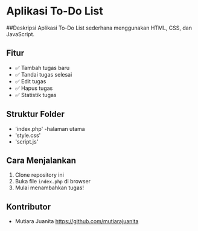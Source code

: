 # Aplikasi To-Do List

##Deskripsi
Aplikasi To-Do List sederhana menggunakan HTML, CSS, dan JavaScript.

## Fitur
- ✅ Tambah tugas baru
- ✅ Tandai tugas selesai
- ✅ Edit tugas
- ✅ Hapus tugas
- ✅ Statistik tugas

## Struktur Folder
- 'index.php' -halaman utama
- 'style.css' 
- 'script.js'

## Cara Menjalankan
1. Clone repository ini
2. Buka file `index.php` di browser
3. Mulai menambahkan tugas!

## Kontributor
- Mutiara Juanita https://github.com/mutiarajuanita

